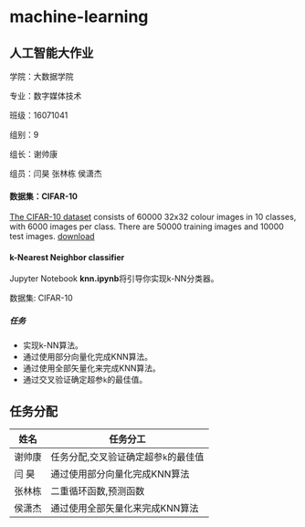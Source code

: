 # machine-learning

## 人工智能大作业
学院：大数据学院

专业：数字媒体技术

班级：16071041

组别：9

组长：谢帅康   

组员：闫昊  张林栋  侯潇杰

#### 数据集：CIFAR-10

[The CIFAR-10 dataset](http://www.cs.toronto.edu/~kriz/cifar.html) consists of 60000 32x32 colour images in 10 classes, with 6000 images per class. There are 50000 training images and 10000 test images. 
[download](http://www.cs.toronto.edu/~kriz/cifar-10-python.tar.gz)

#### k-Nearest Neighbor classifier

Jupyter Notebook **knn.ipynb**将引导你实现k-NN分类器。

数据集: CIFAR-10

##### 任务

- 实现k-NN算法。
- 通过使用部分向量化完成KNN算法。
- 通过使用全部矢量化来完成KNN算法。
- 通过交叉验证确定超参`k`的最佳值。 

## 任务分配

| 姓名   | 任务分工                           |
| ------ |  -------------------------------- |
| 谢帅康 | 任务分配,交叉验证确定超参`k`的最佳值 |
| 闫  昊 | 通过使用部分向量化完成KNN算法       |
| 张林栋 | 二重循环函数,预测函数               |
| 侯潇杰 | 通过使用全部矢量化来完成KNN算法     |
